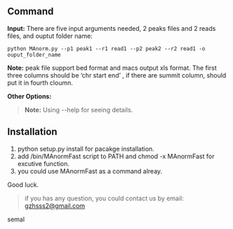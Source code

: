 
## Command

**Input:**
There are five input arguments needed, 2 peaks files and 2 reads files, and ouptut folder name:
    
    python MAnorm.py --p1 peak1 --r1 read1 --p2 peak2 --r2 read1 -o ouput_folder_name

**Note:** peak file support bed format and macs output xls format. The first three columns 
should be ‘chr start end’ , if there are summit column, should put it in fourth cloumn.

**Other Options:**
> **Note:** Using --help for seeing details.

## Installation

1. python setup.py install for pacakge installation.
2. add /bin/MAnormFast script to PATH and chmod -x MAnormFast for excutive function.
3. you could use MAnormFast as a command alreay.

Good luck.

> if you has any question, you could contact us by email: gzhsss2@gmail.com

semal
